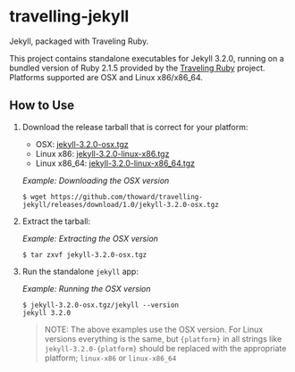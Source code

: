 # travelling-jekyll

Jekyll, packaged with Traveling Ruby.

This project contains standalone executables for Jekyll 3.2.0, running on a bundled version of Ruby 2.1.5 provided by the [Traveling Ruby](http://phusion.github.io/traveling-ruby/) project. Platforms supported are OSX and Linux x86/x86_64.

## How to Use

1. Download the release tarball that is correct for your platform:
    * OSX: [jekyll-3.2.0-osx.tgz](https://github.com/thoward/travelling-jekyll/releases/download/1.0/jekyll-3.2.0-osx.tgz)
    * Linux x86: [jekyll-3.2.0-linux-x86.tgz](https://github.com/thoward/travelling-jekyll/releases/download/1.0/jekyll-3.2.0-linux-x86.tgz)
    * Linux x86_64: [jekyll-3.2.0-linux-x86_64.tgz](https://github.com/thoward/travelling-jekyll/releases/download/1.0/jekyll-3.2.0-linux-x86_64.tgz)
   
    *Example: Downloading the OSX version*

    ```shell
    $ wget https://github.com/thoward/travelling-jekyll/releases/download/1.0/jekyll-3.2.0-osx.tgz
    ```
2. Extract the tarball: 

    *Example: Extracting the OSX version*

    ```shell
    $ tar zxvf jekyll-3.2.0-osx.tgz
    ```
3. Run the standalone `jekyll` app:

    *Example: Running the OSX version*

    ```shell
    $ jekyll-3.2.0-osx.tgz/jekyll --version
    jekyll 3.2.0
    ```

    > NOTE: The above examples use the OSX version. For Linux versions everything is the same, but `{platform}` in all strings like `jekyll-3.2.0-{platform}` should be replaced with the appropriate platform; `linux-x86` or `linux-x86_64`
